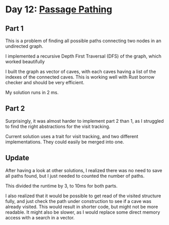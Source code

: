 # Day 12: [Passage Pathing](https://adventofcode.com/2021/day/12)

## Part 1

This is a problem of finding all possible paths connecting two nodes in an undirected graph.

I implemented a recursive Depth First Traversal (DFS) of the graph, which worked beautifully

I built the graph as vector of caves, with each caves having a list of the indexes of the connected caves. This is working well with Rust borrow checker and should be very efficient.

My solution runs in 2 ms.

## Part 2

Surprisingly, it was almost harder to implement part 2 than 1, as I struggled to find the right abstractions for the visit tracking.

Current solution uses a trait for visit tracking, and two different implementations. They could easily be merged into one.

## Update

After having a look at other solutions, I realized there was no need to save all paths found, but I just needed to counted the number of paths.

This divided the runtime by 3, to 10ms for both parts.

I also realized that it would be possible to get read of the visited structure fully, and just check the path under construction to see if a cave was already visited. This would result in shorter code, but might not be more readable. It might also be slower, as I would replace some direct memory access with a search in a vector.